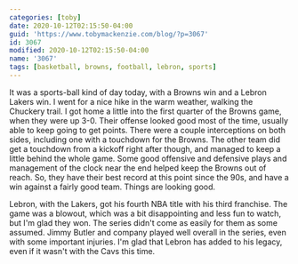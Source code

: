 ```yaml
---
categories: [toby]
date: 2020-10-12T02:15:50-04:00
guid: 'https://www.tobymackenzie.com/blog/?p=3067'
id: 3067
modified: 2020-10-12T02:15:50-04:00
name: '3067'
tags: [basketball, browns, football, lebron, sports]
---
```


It was a sports-ball kind of day today, with a Browns win and a Lebron Lakers win.<!--more-->  I went for a nice hike in the warm weather, walking the Chuckery trail.  I got home a little into the first quarter of the Browns game, when they were up 3-0.  Their offense looked good most of the time, usually able to keep going to get points.  There were a couple interceptions on both sides, including one with a touchdown for the Browns.  The other team did get a touchdown from a kickoff right after though, and managed to keep a little behind the whole game.  Some good offensive and defensive plays and management of the clock near the end helped keep the Browns out of reach.  So, they have their best record at this point since the 90s, and have a win against a fairly good team.  Things are looking good.

Lebron, with the Lakers, got his fourth NBA title with his third franchise.  The game was a blowout, which was a bit disappointing and less fun to watch, but I'm glad they won.  The series didn't come as easily for them as some assumed.  Jimmy Butler and company played well overall in the series, even with some important injuries.  I'm glad that Lebron has added to his legacy, even if it wasn't with the Cavs this time.
